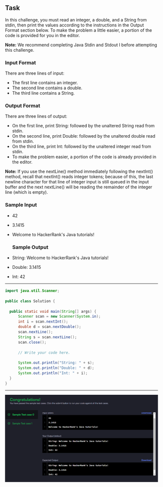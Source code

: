 ## Task

In this challenge, you must read an integer, a double, and a String from stdin, then print the values according to the instructions in the Output Format section below. To make the problem a little easier, a portion of the code is provided for you in the editor.

**Note:** We recommend completing Java Stdin and Stdout I before attempting this challenge.

### Input Format

There are three lines of input:

- The first line contains an integer.
- The second line contains a double.
- The third line contains a String.

### Output Format

There are three lines of output:

- On the first line, print String: followed by the unaltered String read from stdin.
- On the second line, print Double: followed by the unaltered double read from stdin.
- On the third line, print Int: followed by the unaltered integer read from stdin.
- To make the problem easier, a portion of the code is already provided in the editor.

**Note:** If you use the nextLine() method immediately following the nextInt() method, recall that nextInt() reads integer tokens; because of this, the last newline character for that line of integer input is still queued in the input buffer and the next nextLine() will be reading the remainder of the integer line (which is empty).

### Sample Input

- 42
- 3.1415
- Welcome to HackerRank's Java tutorials!

  ### Sample Output

- String: Welcome to HackerRank's Java tutorials!
- Double: 3.1415
- Int: 42
  
--- 

  ```java
  import java.util.Scanner;

  public class Solution {

    public static void main(String[] args) {
        Scanner scan = new Scanner(System.in);
        int i = scan.nextInt();
        double d = scan.nextDouble();
        scan.nextLine();
        String s = scan.nextLine();
        scan.close();

        // Write your code here.

        System.out.println("String: " + s);
        System.out.println("Double: " + d);
        System.out.println("Int: " + i);
    }
  }

  ```

---

![Screenshot](img1.png)

